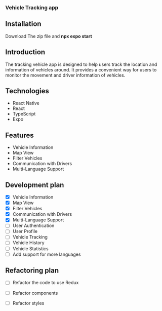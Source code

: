 ### Vehicle Tracking app

## Installation

Download The zip file and
**npx expo start**

## Introduction

The tracking vehicle app is designed to help users track the location
and information of vehicles around.
It provides a convenient way for users to monitor the movement and driver information of vehicles.

## Technologies

- React Native
- React
- TypeScript
- Expo

## Features

- Vehicle Information
- Map View
- Filter Vehicles
- Communication with Drivers
- Multi-Language Support

## Development plan

- [x] Vehicle Information
- [x] Map View
- [x] Filter Vehicles
- [x] Communication with Drivers
- [x] Multi-Language Support
- [ ] User Authentication
- [ ] User Profile
- [ ] Vehicle Tracking
- [ ] Vehicle History
- [ ] Vehicle Statistics
- [ ] Add support for more languages

## Refactoring plan

- [ ] Refactor the code to use Redux
- [ ] Refactor components
- [ ] Refactor styles


